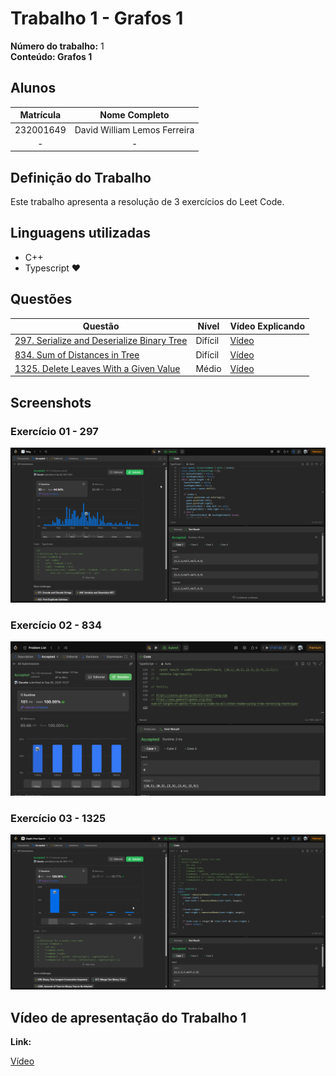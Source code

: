 # Trabalho 1 - Grafos 1

**Número do trabalho:** 1 <br>
**Conteúdo: Grafos 1**

## Alunos

| Matrícula |        Nome Completo       |
|:---------:|:-------------:|
| 232001649 | David William Lemos Ferreira |
| - | - |

## Definição do Trabalho

Este trabalho apresenta a resolução de 3 exercícios do Leet Code.

## Linguagens utilizadas

- C++
- Typescript ❤️

## Questões

| Questão | Nível  | Vídeo Explicando |
|---------|--------|------------------|
| [297. Serialize and Deserialize Binary Tree](https://leetcode.com/problems/serialize-and-deserialize-binary-tree) | Difícil | [Vídeo](https://www.tella.tv/video/projetos-de-algoritimos-or-grafos-1-egk2?t=13) |
| [834. Sum of Distances in Tree](https://leetcode.com/problems/sum-of-distances-in-tree) | Difícil | [Vídeo](https://www.tella.tv/video/projetos-de-algoritimos-or-grafos-1-egk2?t=144) |
| [1325. Delete Leaves With a Given Value](https://leetcode.com/problems/delete-leaves-with-a-given-value) | Médio | [Vídeo](https://www.tella.tv/video/projetos-de-algoritimos-or-grafos-1-egk2?t=340) |


## Screenshots

### Exercício 01 - 297

![297 - Foto da resolução no Leet Code](resources/297.png)

### Exercício 02 - 834

![834 - Foto da resolução no Leet Code](resources/834.png)

### Exercício 03 - 1325 

![1325 - Foto da resolução no Leet Code](resources/1325.png)



## Vídeo de apresentação do Trabalho 1

**Link:**

[Vídeo](https://www.tella.tv/video/projetos-de-algoritimos-or-grafos-1-egk2?t=340)